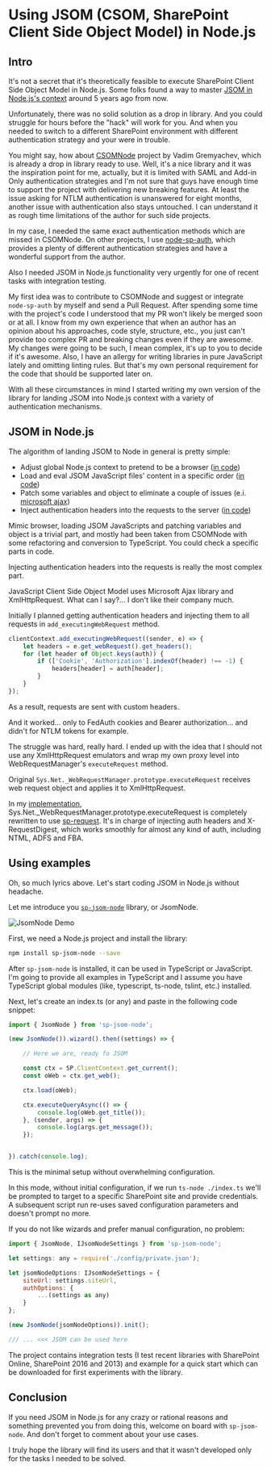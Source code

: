 # Using JSOM (CSOM, SharePoint Client Side Object Model) in Node.js

## Intro

It's not a secret that it's theoretically feasible to execute SharePoint Client Side Object Model in Node.js. Some folks found a way to master [JSOM in Node.js's context](https://gist.github.com/lstak/2404924) around 5 years ago from now.

Unfortunately, there was no solid solution as a drop in library. And you could struggle for hours before the "hack" will work for you. And when you needed to switch to a different SharePoint environment with different authentication strategy and your were in trouble.

You might say, how about [CSOMNode](https://github.com/vgrem/CSOMNode) project by Vadim Gremyachev, which is already a drop in library ready to use. Well, it's a nice library and it was the inspiration point for me, actually, but it is limited with SAML and Add-in Only authentication strategies and I'm not sure that guys have enough time to support the project with delivering new breaking features. At least the issue asking for NTLM authentication is unanswered for eight months, another issue with authentication also stays untouched. I can understand it as rough time limitations of the author for such side projects.

In my case, I needed the same exact authentication methods which are missed in CSOMNode. On other projects, I use [node-sp-auth](https://www.npmjs.com/package/node-sp-auth), which provides a plenty of different authentication strategies and have a wonderful support from the author.

Also I needed JSOM in Node.js functionality very urgently for one of recent tasks with integration testing.

My first idea was to contribute to CSOMNode and suggest or integrate `node-sp-auth` by myself and send a Pull Request. After spending some time with the project's code I understood that my PR won't likely be merged soon or at all. I know from my own experience that when an author has an opinion about his approaches, code style, structure, etc., you just can't provide too complex PR and breaking changes even if they are awesome. My changes were going to be such, I mean complex, it's up to you to decide if it's awesome. Also, I have an allergy for writing libraries in pure JavaScript lately and omitting linting rules. But that's my own personal requirement for the code that should be supported later on.

With all these circumstances in mind I started writing my own version of the library for landing JSOM into Node.js context with a variety of authentication mechanisms.

## JSOM in Node.js

The algorithm of landing JSOM to Node in general is pretty simple:
- Adjust global Node.js context to pretend to be a browser ([in code](https://github.com/koltyakov/sp-jsom-node/blob/master/src/JsomNode.ts#L75))
- Load and eval JSOM JavaScript files' content in a specific order ([in code](https://github.com/koltyakov/sp-jsom-node/blob/master/src/JsomNode.ts#L142))
- Patch some variables and object to eliminate a couple of issues (e.i. [microsoft ajax](https://github.com/koltyakov/sp-jsom-node/blob/master/src/JsomNode.ts#L162))
- Inject authentication headers into the requests to the server ([in code](https://github.com/koltyakov/sp-jsom-node/blob/master/src/JsomNode.ts#L179))

Mimic browser, loading JSOM JavaScripts and patching variables and object is a trivial part, and mostly had been taken from CSOMNode with some refactoring and conversion to TypeScript. You could check a specific parts in code.

Injecting authentication headers into the requests is really the most complex part.

JavaScript Client Side Object Model uses Microsoft Ajax library and XmlHttpRequest. What can I say?... I don't like their company much.

Initially I planned getting authentication headers and injecting them to all requests in `add_executingWebRequest` method.

```javascript
clientContext.add_executingWebRequest((sender, e) => {
    let headers = e.get_webRequest().get_headers();
    for (let header of Object.keys(auth)) {
        if (['Cookie', 'Authorization'].indexOf(header) !== -1) {
            headers[header] = auth[header];
        }
    }
});
```

As a result, requests are sent with custom headers.

And it worked... only to FedAuth cookies and Bearer authorization... and didn't for NTLM tokens for example.

The struggle was hard, really hard. I ended up with the idea that I should not use any XmlHttpRequest emulators and wrap my own proxy level into WebRequestManager's `executeRequest` method.

Original `Sys.Net._WebRequestManager.prototype.executeRequest` receives web request object and applies it to XmlHttpRequest.

In my [implementation](https://github.com/koltyakov/sp-jsom-node/blob/master/src/JsomNode.ts#L179), Sys.Net._WebRequestManager.prototype.executeRequest is completely rewritten to use [sp-request](https://www.npmjs.com/package/sp-request). It's in charge of injecting auth headers and X-RequestDigest, which works smoothly for almost any kind of auth, including NTML, ADFS and FBA.

## Using examples

Oh, so much lyrics above. Let's start coding JSOM in Node.js without headache.

Let me introduce you [`sp-jsom-node`](https://github.com/koltyakov/sp-jsom-node) library, or JsomNode.

![JsomNode Demo](https://raw.githubusercontent.com/koltyakov/sp-jsom-node/master/docs/imgs/JsomNode.demo.gif)

First, we need a Node.js project and install the library:

```bash
npm install sp-jsom-node --save
```

After `sp-jsom-node` is installed, it can be used in TypeScript or JavaScript. I'm going to provide all examples in TypeScript and I assume you have TypeScript global modules (like, typescript, ts-node, tslint, etc.) installed.

Next, let's create an index.ts (or any) and paste in the following code snippet:

```javascript
import { JsomNode } from 'sp-jsom-node';

(new JsomNode()).wizard().then((settings) => {

    // Here we are, ready fo JSOM

    const ctx = SP.ClientContext.get_current();
    const oWeb = ctx.get_web();

    ctx.load(oWeb);

    ctx.executeQueryAsync(() => {
        console.log(oWeb.get_title());
    }, (sender, args) => {
        console.log(args.get_message());
    });


}).catch(console.log);
```

This is the minimal setup without overwhelming configuration.

In this mode, without initial configuration, if we run `ts-node ./index.ts` we'll be prompted to target to a specific SharePoint site and provide credentials. A subsequent script run re-uses saved configuration parameters and doesn't prompt no more.

If you do not like wizards and prefer manual configuration, no problem:

```javascript
import { JsomNode, IJsomNodeSettings } from 'sp-jsom-node';

let settings: any = require('./config/private.json');

let jsomNodeOptions: IJsomNodeSettings = {
    siteUrl: settings.siteUrl,
    authOptions: {
        ...(settings as any)
    }
};

(new JsomNode(jsomNodeOptions)).init();

/// ... <<< JSOM can be used here
```

The project contains integration tests (I test recent libraries with SharePoint Online, SharePoint 2016 and 2013) and example for a quick start which can be downloaded for first experiments with the library.

## Conclusion

If you need JSOM in Node.js for any crazy or rational reasons and something prevented you from doing this, welcome on board with `sp-jsom-node`. And don't forget to comment about your use cases.

I truly hope the library will find its users and that it wasn't developed only for the tasks I needed to be solved.